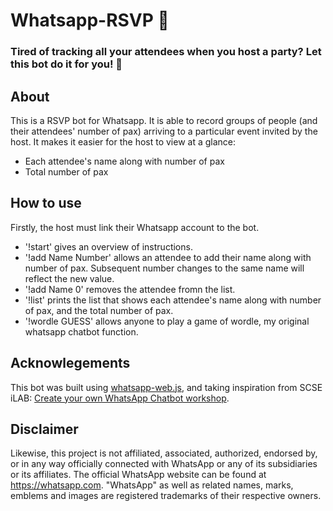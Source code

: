# Whatsapp-RSVP 📝
### Tired of tracking all your attendees when you host a party? Let this bot do it for you! 👾

## About

This is a RSVP bot for Whatsapp. It is able to record groups of people (and their attendees' number of pax) arriving to a particular event invited by the host. 
It makes it easier for the host to view at a glance:
- Each attendee's name along with number of pax
- Total number of pax

## How to use
Firstly, the host must link their Whatsapp account to the bot.
- '!start' gives an overview of instructions.
- '!add Name Number' allows an attendee to add their name along with number of pax. Subsequent number changes to the same name will reflect the new value.
- '!add Name 0' removes the attendee fromn the list.
- '!list' prints the list that shows each attendee's name along with number of pax, and the total number of pax.
- '!wordle GUESS' allows anyone to play a game of wordle, my original whatsapp chatbot function.

## Acknowlegements

This bot was built using [whatsapp-web.js](https://github.com/pedroslopez/whatsapp-web.js), and taking inspiration from SCSE iLAB: [Create your own WhatsApp Chatbot workshop](https://github.com/LOLIPOP-INTELLIGENCE/Wordle-Workshop).

## Disclaimer

Likewise, this project is not affiliated, associated, authorized, endorsed by, or in any way officially connected with WhatsApp or any of its subsidiaries or its affiliates. The official WhatsApp website can be found at https://whatsapp.com. "WhatsApp" as well as related names, marks, emblems and images are registered trademarks of their respective owners.
